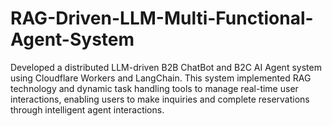 # RAG-Driven-LLM-Multi-Functional-Agent-System
Developed a distributed LLM-driven B2B ChatBot and B2C AI Agent system using Cloudflare Workers and LangChain. This system implemented RAG technology and dynamic task handling tools to manage real-time user interactions, enabling users to make inquiries and complete reservations through intelligent agent interactions.
